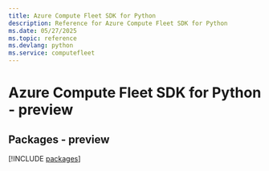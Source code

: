 ```yaml
---
title: Azure Compute Fleet SDK for Python
description: Reference for Azure Compute Fleet SDK for Python
ms.date: 05/27/2025
ms.topic: reference
ms.devlang: python
ms.service: computefleet
---
```

# Azure Compute Fleet SDK for Python - preview
## Packages - preview
[!INCLUDE [packages](compute-fleet-index.md)]